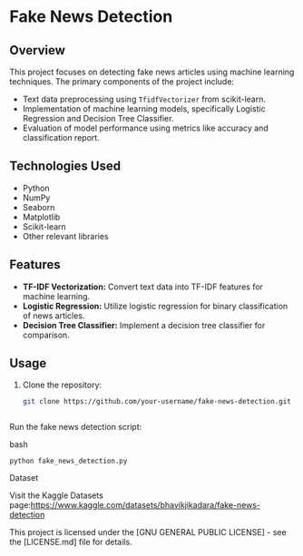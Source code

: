 # Fake News Detection

## Overview

This project focuses on detecting fake news articles using machine learning techniques. The primary components of the project include:

- Text data preprocessing using `TfidfVectorizer` from scikit-learn.
- Implementation of machine learning models, specifically Logistic Regression and Decision Tree Classifier.
- Evaluation of model performance using metrics like accuracy and classification report.

## Technologies Used

- Python
- NumPy
- Seaborn
- Matplotlib
- Scikit-learn
- Other relevant libraries

## Features

- **TF-IDF Vectorization:** Convert text data into TF-IDF features for machine learning.
- **Logistic Regression:** Utilize logistic regression for binary classification of news articles.
- **Decision Tree Classifier:** Implement a decision tree classifier for comparison.

## Usage

1. Clone the repository:

   ```bash
   git clone https://github.com/your-username/fake-news-detection.git



Run the fake news detection script:

bash

    python fake_news_detection.py

  

Dataset

Visit the Kaggle Datasets page:https://www.kaggle.com/datasets/bhavikjikadara/fake-news-detection


This project is licensed under the [GNU GENERAL PUBLIC LICENSE] - see the [LICENSE.md] file for details.
